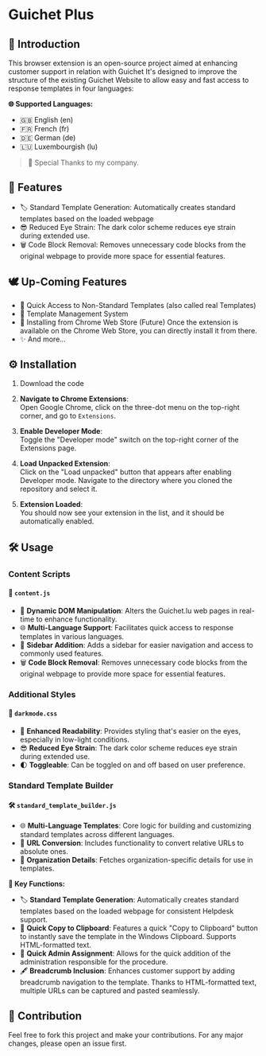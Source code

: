 # Guichet Plus

## 📌 Introduction

This browser extension is an open-source project aimed at enhancing customer support in relation with Guichet 
It's designed to improve the structure of the existing Guichet Website to allow easy and fast access to response templates in four languages: 

**🌐 Supported Languages:**
- 🇬🇧 English (en)
- 🇫🇷 French (fr)
- 🇩🇪 German (de)
- 🇱🇺 Luxembourgish (lu)


> 🌟 Special Thanks to my company.

## 🚀 Features

- 🏷️ Standard Template Generation: Automatically creates standard templates based on the loaded webpage
- 😎 Reduced Eye Strain: The dark color scheme reduces eye strain during extended use.
- 🗑️ Code Block Removal: Removes unnecessary code blocks from the original webpage to provide more space for essential features.

## 🕊️ Up-Coming Features

- 📑 Quick Access to Non-Standard Templates (also called real Templates)
- 💼 Template Management System
- 🪇 Installing from Chrome Web Store (Future) Once the extension is available on the Chrome Web Store, you can directly install it from there.
- ✨ And more...
  
## ⚙️ Installation

1. Download the code

2. **Navigate to Chrome Extensions**:  
Open Google Chrome, click on the three-dot menu on the top-right corner, and go to `Extensions`.

3. **Enable Developer Mode**:  
Toggle the "Developer mode" switch on the top-right corner of the Extensions page.

4. **Load Unpacked Extension**:  
Click on the "Load unpacked" button that appears after enabling Developer mode. Navigate to the directory where you cloned the repository and select it.

5. **Extension Loaded**:  
You should now see your extension in the list, and it should be automatically enabled.


## 🛠️ Usage

### Content Scripts

#### 📜 `content.js`

- 🧩 **Dynamic DOM Manipulation**: Alters the Guichet.lu web pages in real-time to enhance functionality.
- 🌐 **Multi-Language Support**: Facilitates quick access to response templates in various languages.
- 📑 **Sidebar Addition**: Adds a sidebar for easier navigation and access to commonly used features.
- 🗑️ **Code Block Removal**: Removes unnecessary code blocks from the original webpage to provide more space for essential features.

### Additional Styles

#### 🌙 `darkmode.css`

- 📖 **Enhanced Readability**: Provides styling that's easier on the eyes, especially in low-light conditions.
- 😎 **Reduced Eye Strain**: The dark color scheme reduces eye strain during extended use.
- 🌓 **Toggleable**: Can be toggled on and off based on user preference.

### Standard Template Builder

#### 🛠️ `standard_template_builder.js`

- 🌐 **Multi-Language Templates**: Core logic for building and customizing standard templates across different languages.
- 🔗 **URL Conversion**: Includes functionality to convert relative URLs to absolute ones.
- 🏢 **Organization Details**: Fetches organization-specific details for use in templates.

**🔑 Key Functions:**
- 🏷️ **Standard Template Generation**: Automatically creates standard templates based on the loaded webpage for consistent Helpdesk support.
- 🔗 **Quick Copy to Clipboard**: Features a quick "Copy to Clipboard" button to instantly save the template in the Windows Clipboard. Supports HTML-formatted text.
- 🏢 **Quick Admin Assignment**: Allows for the quick addition of the administration responsible for the procedure.
- 🖋️ **Breadcrumb Inclusion**: Enhances customer support by adding breadcrumb navigation to the template. Thanks to HTML-formatted text, multiple URLs can be captured and pasted seamlessly.

## 👥 Contribution

Feel free to fork this project and make your contributions. For any major changes, please open an issue first.

